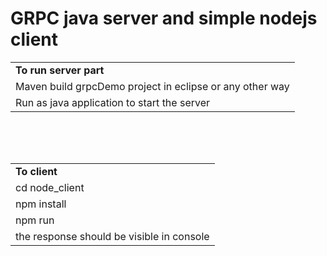 # GRPC java server and simple nodejs client

<table width="100%" >
<tr><td><b>To run server part</b></td></tr>
<tr><td>Maven build grpcDemo project in eclipse or any other way </td></tr>
<tr><td>Run as java application to start the server</td></tr>
<table>
<br/>
<br/>

<table width="100%" >
<tr><td><b>To client</td></tr>
<tr><td>cd node_client</td></tr>
<tr><td>npm install</td></tr>
<tr><td>npm run</td></tr>
<tr><td>the response should be visible in console</td></tr>
<table>
